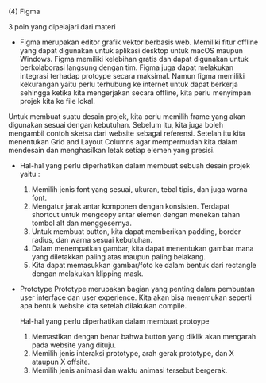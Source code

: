 (4) Figma

3 poin yang dipelajari dari materi

- Figma merupakan editor grafik vektor berbasis web. Memiliki fitur offline yang dapat digunakan untuk aplikasi desktop untuk macOS maupun Windows. Figma memiliki kelebihan gratis dan dapat digunakan untuk berkolaborasi langsung dengan tim. Figma juga dapat melakukan integrasi terhadap protoype secara maksimal. Namun figma memiliki kekurangan yaitu perlu terhubung ke internet untuk dapat berkerja sehingga ketika kita mengerjakan secara offline, kita perlu menyimpan projek kita ke file lokal.

Untuk membuat suatu desain projek, kita perlu memilih frame yang akan digunakan sesuai dengan     kebutuhan. Sebelum itu, kita juga boleh mengambil contoh sketsa dari website sebagai referensi. Setelah itu kita menentukan Grid and Layout Columns agar mempermudah kita dalam mendesain dan menghasilkan letak setiap elemen yang presisi.

- Hal-hal yang perlu diperhatikan dalam membuat sebuah desain projek yaitu :
    1. Memilih jenis font yang sesuai, ukuran, tebal tipis, dan juga warna font.
    2. Mengatur jarak antar komponen dengan konsisten. Terdapat shortcut untuk mengcopy antar elemen dengan menekan tahan tombol alt dan menggesernya.
    3. Untuk membuat button, kita dapat memberikan padding, border radius, dan warna sesuai kebutuhan.
    4. Dalam menempatkan gambar, kita dapat menentukan gambar mana yang diletakkan paling atas maupun paling belakang.
    5. Kita dapat memasukkan gambar/foto ke dalam bentuk dari rectangle dengan melakukan klipping mask.

-  Prototype
    Prototype merupakan bagian yang penting dalam pembuatan user interface dan user experience. Kita akan bisa menemukan seperti apa bentuk website kita setelah dilakukan compile.

    Hal-hal yang perlu diperhatikan dalam membuat protoype
    1. Memastikan dengan benar bahwa button yang diklik akan mengarah pada website yang dituju.
    2. Memilih jenis interaksi prototype, arah gerak prototype, dan X ataupun X offsite.
    3. Memilih jenis animasi dan waktu animasi tersebut bergerak.